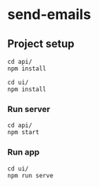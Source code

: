 # send-emails

## Project setup
```
cd api/
npm install

cd ui/
npm install
```
### Run server
```
cd api/
npm start
```
### Run app
```
cd ui/
npm run serve
```
